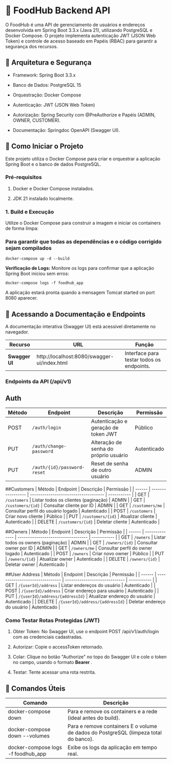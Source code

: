 # 🍔 FoodHub Backend API

O FoodHub é uma API de gerenciamento de usuários e endereços desenvolvida em Spring Boot 3.3.x (Java 21), utilizando PostgreSQL e Docker Compose. O projeto implementa autenticação JWT (JSON Web Token) e controle de acesso baseado em Papéis (RBAC) para garantir a segurança dos recursos.

## 🔑 Arquitetura e Segurança

* Framework: Spring Boot 3.3.x

* Banco de Dados: PostgreSQL 15

* Orquestração: Docker Compose

* Autenticação: JWT (JSON Web Token)

* Autorização: Spring Security com @PreAuthorize e Papéis (ADMIN, OWNER, CUSTOMER).

* Documentação: Springdoc OpenAPI (Swagger UI).

## 🚀 Como Iniciar o Projeto

Este projeto utiliza o Docker Compose para criar e orquestrar a aplicação Spring Boot e o banco de dados PostgreSQL.

### Pré-requisitos

1. Docker e Docker Compose instalados.

2. JDK 21 instalado localmente.

### 1. Build e Execução

Utilize o Docker Compose para construir a imagem e iniciar os containers de forma limpa:

### Para garantir que todas as dependências e o código corrigido sejam compilados
```docker-compose up -d --build```

**Verificação de Logs:**
Monitore os logs para confirmar que a aplicação Spring Boot iniciou sem erros:

```docker-compose logs -f foodhub_app```

A aplicação estará pronta quando a mensagem Tomcat started on port 8080 aparecer.

## 🔗 Acessando a Documentação e Endpoints

A documentação interativa (Swagger UI) está acessível diretamente no navegador.

| Recurso | URL | Função 
| ----- | ----- | ----- 
| **Swagger UI** | http://localhost:8080/swagger-ui/index.html | Interface para testar todos os endpoints. 

### Endpoints da API (/api/v1)

## Auth
| Método | Endpoint                    | Descrição                             | Permissão   |
| ------ | --------------------------- | ------------------------------------- | ----------- |
| POST   | `/auth/login`               | Autenticação e geração de token JWT   | Público     |
| PUT    | `/auth/change-password`     | Alteração de senha do próprio usuário | Autenticado |
| PUT    | `/auth/{id}/password-reset` | Reset de senha de outro usuário       | ADMIN       |

##Customers
| Método | Endpoint          | Descrição                            | Permissão   |
| ------ | ----------------- | ------------------------------------ | ----------- |
| GET    | `/customers`      | Listar todos os clientes (paginação) | ADMIN       |
| GET    | `/customers/{id}` | Consultar cliente por ID             | ADMIN       |
| GET    | `/customers/me`   | Consultar perfil do usuário logado   | Autenticado |
| POST   | `/customers`      | Criar novo cliente                   | Público     |
| PUT    | `/customers/{id}` | Atualizar cliente                    | Autenticado |
| DELETE | `/customers/{id}` | Deletar cliente                      | Autenticado |

##Owners
| Método | Endpoint       | Descrição                          | Permissão   |
| ------ | -------------- | ---------------------------------- | ----------- |
| GET    | `/owners`      | Listar todos os owners (paginação) | ADMIN       |
| GET    | `/owners/{id}` | Consultar owner por ID             | ADMIN       |
| GET    | `/owners/me`   | Consultar perfil do owner logado   | Autenticado |
| POST   | `/owners`      | Criar novo owner                   | Público     |
| PUT    | `/owners/{id}` | Atualizar owner                    | Autenticado |
| DELETE | `/owners/{id}` | Deletar owner                      | Autenticado |

##User Address
| Método | Endpoint                        | Descrição                     | Permissão   |
| ------ | ------------------------------- | ----------------------------- | ----------- |
| GET    | `/{userId}/address`             | Listar endereços do usuário   | Autenticado |
| POST   | `/{userId}/address`             | Criar endereço para usuário   | Autenticado |
| PUT    | `/{userId}/address/{addressId}` | Atualizar endereço do usuário | Autenticado |
| DELETE | `/{userId}/address/{addressId}` | Deletar endereço do usuário   | Autenticado |

### Como Testar Rotas Protegidas (JWT)

1. Obter Token: No Swagger UI, use o endpoint POST /api/v1/auth/login com as credenciais cadastradas.

2. Autorizar: Copie o accessToken retornado.

3. Colar: Clique no botão "Authorize" no topo do Swagger UI e cole o token no campo, usando o formato **Bearer <Token>**.

4. Testar: Tente acessar uma rota restrita.

## 🛑 Comandos Úteis

| Comando | Descrição 
| ----- | ----- 
| docker-compose down | Para e remove os containers e a rede (ideal antes do build). 
| docker-compose down --volumes | Para e remove containers E o volume de dados do PostgreSQL (limpeza total do banco). 
| docker-compose logs -f foodhub_app | Exibe os logs da aplicação em tempo real.
